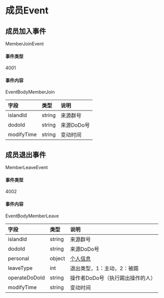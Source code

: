 # 成员Event


## 成员加入事件

MemberJoinEvent

#### 事件类型

4001

#### 事件内容

EventBodyMemberJoin

|字段|类型|说明|
|:---------------|:-----|:---------------|
|islandId|string|来源群号|
|dodoId|string|来源DoDo号|
|modifyTime|string|变动时间|


## 成员退出事件

MemberLeaveEvent

#### 事件类型

4002

#### 事件内容

EventBodyMemberLeave

|字段|类型|说明|
|:---------------|:-----|:---------------|
|islandId|string|来源群号|
|dodoId|string|来源DoDo号|
|personal|object|[个人信息](../api/message.md#个人信息)|
|leaveType|int|退出类型，1：主动，2：被踢|
|operateDoDoId|string|操作者DoDo号（执行踢出操作的人）|
|modifyTime|string|变动时间|